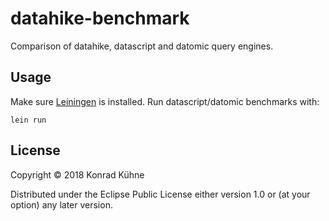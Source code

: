 # datahike-benchmark
Comparison of datahike, datascript and datomic query engines.

## Usage
Make sure [Leiningen](https://leiningen.org/) is installed. Run datascript/datomic benchmarks with:

```
lein run
```

## License

Copyright © 2018 Konrad Kühne

Distributed under the Eclipse Public License either version 1.0 or (at
your option) any later version.

